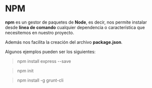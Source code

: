 # NPM

**npm** es un gestor de paquetes de **Node**, es decir, nos permite instalar desde **línea de comando** cualquier dependencia o característica que necesitemos en nuestro proyecto. 

Además nos facilita la creación del archivo **package.json**.

Algunos ejemplos pueden ser los siguientes: 

> npm install express --save

>npm init

> npm install -g grunt-cli